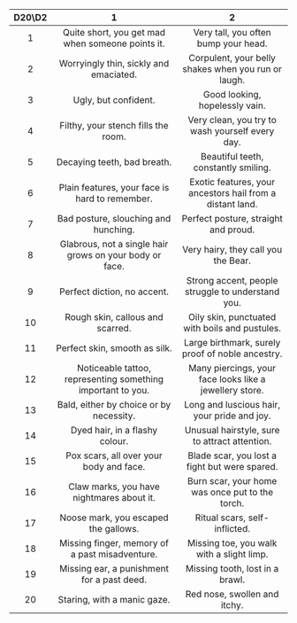 |D20\D2|1|2|
|:-:|:-:|:-:|
|1|Quite short, you get mad when someone points it.|Very tall, you often bump your head.|
|2|Worryingly thin, sickly and emaciated.|Corpulent, your belly shakes when you run or laugh.|
|3|Ugly, but confident.|Good looking, hopelessly vain.|
|4|Filthy, your stench fills the room.|Very clean, you try to wash yourself every day.|
|5|Decaying teeth, bad breath.|Beautiful teeth, constantly smiling.|
|6|Plain features, your face is hard to remember.|Exotic features, your ancestors hail from a distant land.|
|7|Bad posture, slouching and hunching.|Perfect posture, straight and proud.|
|8|Glabrous, not a single hair grows on your body or face.|Very hairy, they call you the Bear.|
|9|Perfect diction, no accent.|Strong accent, people struggle to understand you.|
|10|Rough skin, callous and scarred.|Oily skin, punctuated with boils and pustules.|
|11|Perfect skin, smooth as silk.|Large birthmark, surely proof of noble ancestry.|
|12|Noticeable tattoo, representing something important to you.|Many piercings, your face looks like a jewellery store.|
|13|Bald, either by choice or by necessity.|Long and luscious hair, your pride and joy.|
|14|Dyed hair, in a flashy colour.|Unusual hairstyle, sure to attract attention.|
|15|Pox scars, all over your body and face.|Blade scar, you lost a fight but were spared.|
|16|Claw marks, you have nightmares about it.|Burn scar, your home was once put to the torch.|
|17|Noose mark, you escaped the gallows.|Ritual scars, self-inflicted.|
|18|Missing finger, memory of a past misadventure.|Missing toe, you walk with a slight limp.|
|19|Missing ear, a punishment for a past deed.|Missing tooth, lost in a brawl.|
|20|Staring, with a manic gaze.|Red nose, swollen and itchy.|
